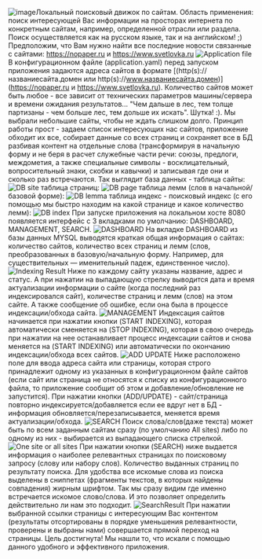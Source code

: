 ![image](https://github.com/dorzhogun/searchengine222/assets/113798938/811682b6-7ff7-4bdc-a621-9d33426f4a8b)Локальный поисковый движок по сайтам. Область применения: поиск интересующей Вас информации на просторах интернета по конкретным сайтам, например, определенной отрасли или раздела. Поиск осуществляется как на русском языке, так и на английском! ;) Предположим, что Вам нужно найти все последние новости связанные с сайтами: https://nopaper.ru и https://www.svetlovka.ru
![Application file](https://github.com/dorzhogun/searchengine222/assets/113798938/e148b673-958d-4865-ad8d-c9e6cd341995)
В конфигурационном файле (application.yaml) перед запуском приложения задаются адреса сайтов в формате [(http(s)://названиесайта.домен или http(s)://www.названиесайта.домен)](https://nopaper.ru и https://www.svetlovka.ru). Количество сайтов может быть любое - все зависит от технических параметров машины/сервера и времени ожидания результатов... "Чем дальше в лес, тем толще партизаны - чем больше лес, тем дольше их искать". Шутка! :). Мы выбрали небольшие сайты, чтобы не ждать слишком долго. Принцип работы прост - задаем список интересующих нас сайтов, приложение обходит их все, собирает данные со всех страниц и сохраняет все в БД разбивая контент на отдельные слова (трансформируя в начальную форму и не беря в расчет служебные части речи: союзы, предлоги, междометия, а также специальные символы - восклицательный, вопросительный знаки, скобки и кавычки) и записывая где они и сколько раз встречаются.
Так выглядит база данных - таблица сайты:
![DB site](https://github.com/dorzhogun/searchengine222/assets/113798938/8acdce9d-c538-4147-878d-a50c6c06458e)
таблица страниц:
![DB page](https://github.com/dorzhogun/searchengine222/assets/113798938/0348c0d4-d44f-4365-952a-8e7c6bb37fe9)
таблица лемм (слов в начальной/базовой форме):
![DB lemma](https://github.com/dorzhogun/searchengine222/assets/113798938/c723978a-8ef3-4d0a-b4af-77af9a0fb2c3)
таблица индекс - поисковый индекс (с его помощью мы быстро находим на какой странице и какое количество лемм):
![DB index](https://github.com/dorzhogun/searchengine222/assets/113798938/c73ce4a7-40d4-4bfd-9d33-abec8bcb83ed)
При запуске приложения на локальном хосте 8080 появляется интерфейс с 3 вкладками по умолчанию: DASHBOARD, MANAGEMENT, SEARCH.
![DASHBOARD](https://github.com/dorzhogun/searchengine222/assets/113798938/4b983a11-d1bb-4138-9b9b-53fff4de7671)
На вкладке DASHBOARD из базы данных MYSQL выводятся краткая общая информация о сайтах: количество сайтов, количество всех страниц и лемм (слов, преобразованных в базовую/начальную форму. Например, для существительных — именительный падеж, единственное число).
![Indexing Result](https://github.com/dorzhogun/searchengine222/assets/113798938/d191450f-0511-46d8-a017-60062e8eeaba)
Ниже по каждому сайту указаны название, адрес и статус. А при нажатии на выпадающую стрелку выводится дата и время актуализации информации о сайте (когда последний раз индексировался сайт), количестве страниц и лемм (слов) на этом сайте. А также сообщение об ошибке, если она была в процессе индексации/обхода сайта.
![MANAGEMENT](https://github.com/dorzhogun/searchengine222/assets/113798938/a2a04d1d-dd6f-4c93-bb2e-1bb40dd13882)
Индексация сайтов начинается при нажатии кнопки (START INDEXING), которая автоматически сменяется на (STOP INDEXING), которая в свою очередь при нажатии на нее останавливает процесс индексации сайтов и снова меняется на (START INDEXING) или автоматически по окончанию индексации/обхода всех сайтов.
![ADD UPDATE](https://github.com/dorzhogun/searchengine222/assets/113798938/879bfacc-ab5c-47f0-9285-97aa10e190d3)
Ниже расположено поле для ввода адреса сайта или страницы, которая строго принадлежит одному из указанных в конфигурационном файле сайтов (если сайт или страница не относятся к списку из конфигурационного файла, то приложение сообщит об этом и добавление/обновление не запустится). При нажатии кнопки (ADD/UPDATE) - сайт/страница повторно индексируется/добавляется если ее вдруг нет в БД - информация обновляется/перезаписывается, меняется время актуализации/обхода.
![SEARCH](https://github.com/dorzhogun/searchengine222/assets/113798938/a602b370-c6f6-485c-891d-b786fd27a5eb)
Поиск слова/слов(даже текста) может быть по всем заданным сайтам сразу (по умолчанию All sites) либо по одному из них - выбирается из выпадающего списка стрелкой.
![One site or all sites](https://github.com/dorzhogun/searchengine222/assets/113798938/8da669bf-01e1-48d9-b5f4-ce03d678ca47)
При нажатии кнопки (SEARCH) ниже выдается информация о наиболее релевантных страницах по поисковому запросу (слову или набору слов). Количество выданных страниц по результату поиска.
Для удобства все искомые слова из поиска выделены в сниппетах (фрагменты текстов, в которых найдены совпадения) жирным шрифтом. Так мы сразу видим где именно встречается искомое слово/слова. И это позволяет определить действительно ли нам это подходит.
![SearchResult](https://github.com/dorzhogun/searchengine222/assets/113798938/9b706bc1-8ec3-4fc8-8829-72db4160688c)
При нажатии выбранной ссылки страницы с интересующим Вас контентом (результаты отсортированы в порядке уменьшения релевантности, проверены и выбраны нами) совершается прямой переход на страницы. Цель достигнута! Мы нашли то, что искали с помощью данного удобного и эффективного приложения. 
